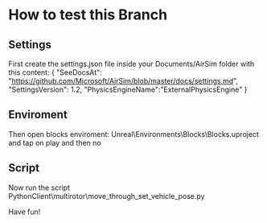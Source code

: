 # How to test this Branch

## Settings
First create the settings.json file inside your Documents/AirSim folder with this content:
{
  "SeeDocsAt": "https://github.com/Microsoft/AirSim/blob/master/docs/settings.md",
  "SettingsVersion": 1.2,
  "PhysicsEngineName":"ExternalPhysicsEngine"
}

## Enviroment
Then open blocks enviroment:
Unreal\Environments\Blocks\Blocks.uproject
and tap on play and then no

## Script
Now run the script PythonClient\multirotor\move_through_set_vehicle_pose.py


Have fun!
